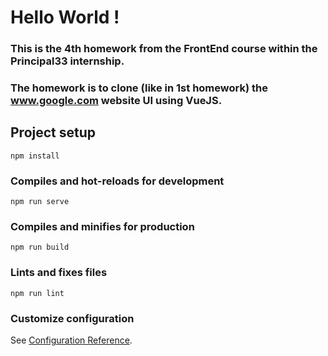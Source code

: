 # Hello World !

### This is the 4th homework from the FrontEnd course within the Principal33 internship.

### The homework is to clone (like in 1st homework) the www.google.com website UI using VueJS.

## Project setup
```
npm install
```

### Compiles and hot-reloads for development
```
npm run serve
```

### Compiles and minifies for production
```
npm run build
```

### Lints and fixes files
```
npm run lint
```

### Customize configuration
See [Configuration Reference](https://cli.vuejs.org/config/).
